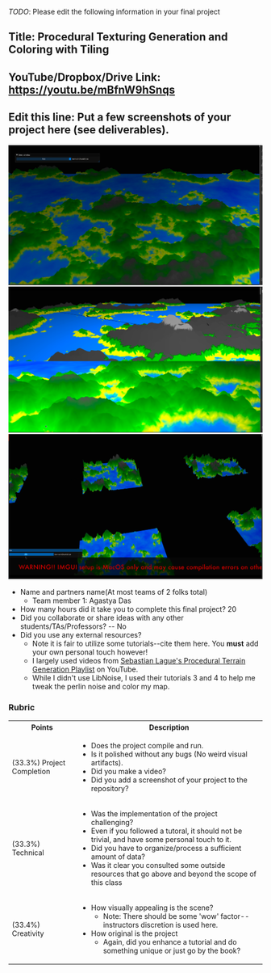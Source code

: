 *TODO*: Please edit the following information in your final project

## Title: Procedural Texturing Generation and Coloring with Tiling

## YouTube/Dropbox/Drive Link: https://youtu.be/mBfnW9hSnqs

## Edit this line: Put a few screenshots of your project here (see deliverables).
<img src="./media/ss1.png"> <img src="./media/ss2.png"> <img src="./media/ss3.png">

* Name and partners name(At most teams of 2 folks total)
  * Team member 1: Agastya Das
* How many hours did it take you to complete this final project? 20
* Did you collaborate or share ideas with any other students/TAs/Professors? -- No
* Did you use any external resources? 
  * Note it is fair to utilize some tutorials--cite them here. You **must** add your own personal touch however!
  * I largely used videos from [Sebastian Lague's Procedural Terrain Generation Playlist](https://www.youtube.com/playlist?list=PLFt_AvWsXl0eBW2EiBtl_sxmDtSgZBxB3) on YouTube.
  * While I didn't use LibNoise, I used their tutorials 3 and 4 to help me tweak the perlin noise and color my map.
  

### Rubric

<table>
  <tbody>
    <tr>
      <th>Points</th>
      <th align="center">Description</th>
    </tr>
    <tr>
      <td>(33.3%) Project Completion</td>
     <td align="left"><ul><li>Does the project compile and run.</li><li>Is it polished without any bugs (No weird visual artifacts).</li><li>Did you make a video?</li><li>Did you add a screenshot of your project to the repository?</li></ul></td>
    </tr>
    <tr>
      <td>(33.3%) Technical</td>
      <td align="left"><ul><li>Was the implementation of the project challenging?</li><li>Even if you followed a tutoral, it should not be trivial, and have some personal touch to it.</li><li>Did you have to organize/process a sufficient amount of data?</li><li>Was it clear you consulted some outside resources that go above and beyond the scope of this class</li></ul></td>
    </tr>
    <tr>
      <td>(33.4%) Creativity</td>
      <td align="left"><ul><li>How visually appealing is the scene?<ul><li>Note: There should be some 'wow' factor--instructors discretion is used here.</li></ul></li><li>How original is the project<ul><li>Again, did you enhance a tutorial and do something unique or just go by the book?</li></ul></li></ul></td>
    </tr>
  </tbody>
</table>
